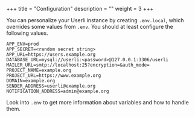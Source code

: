 +++
title = "Configuration"
description = ""
weight = 3
+++

You can personalize your Userli instance by creating `.env.local`,
which overrides some values from `.env`. You should at least configure
the following values.
<!--more-->

```
APP_ENV=prod
APP_SECRET=<random secret string>
APP_URL=https://users.example.org
DATABASE_URL=mysql://userli:<password>@127.0.0.1:3306/userli
MAILER_URL=smtp://localhost:25?encryption=&auth_mode=
PROJECT_NAME=example.org
PROJECT_URL=https://www.example.org
DOMAIN=example.org
SENDER_ADDRESS=userli@example.org
NOTIFICATION_ADDRESS=admin@example.org
```

Look into `.env` to get more information about variables and how to handle them.
